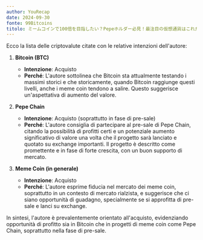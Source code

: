 ```yaml
---
author: YouRecap
date: 2024-09-30
fonte: 99Bitcoins
titolo: ミームコインで100倍を目指したい？Pepeホルダー必見！最注目の仮想通貨はこれだ！
---
```


Ecco la lista delle criptovalute citate con le relative intenzioni dell'autore:

1. **Bitcoin (BTC)**
   - **Intenzione**: Acquisto
   - **Perché**: L'autore sottolinea che Bitcoin sta attualmente testando i massimi storici e che storicamente, quando Bitcoin raggiunge questi livelli, anche i meme coin tendono a salire. Questo suggerisce un'aspettativa di aumento del valore.

2. **Pepe Chain**
   - **Intenzione**: Acquisto (soprattutto in fase di pre-sale)
   - **Perché**: L'autore consiglia di partecipare al pre-sale di Pepe Chain, citando la possibilità di profitti certi e un potenziale aumento significativo di valore una volta che il progetto sarà lanciato e quotato su exchange importanti. Il progetto è descritto come promettente e in fase di forte crescita, con un buon supporto di mercato.

3. **Meme Coin (in generale)**
   - **Intenzione**: Acquisto
   - **Perché**: L'autore esprime fiducia nel mercato dei meme coin, soprattutto in un contesto di mercato rialzista, e suggerisce che ci siano opportunità di guadagno, specialmente se si approfitta di pre-sale e lanci su exchange.

In sintesi, l'autore è prevalentemente orientato all'acquisto, evidenziando opportunità di profitto sia in Bitcoin che in progetti di meme coin come Pepe Chain, soprattutto nella fase di pre-sale.
